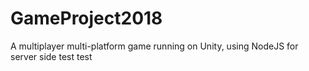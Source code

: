 # GameProject2018
A multiplayer multi-platform game running on Unity, using NodeJS for server side
test test